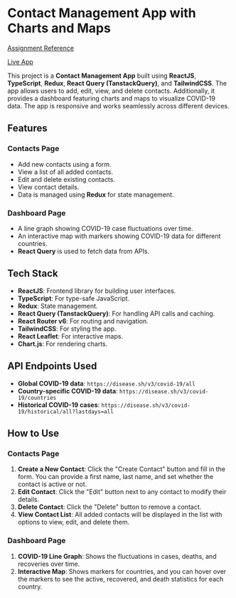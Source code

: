# Contact Management App with Charts and Maps

[Assignment Reference](https://github.com/hsingla378/taiyo_assignment/blob/master/Frontend%20Task%20-%20Taiyo.pdf) 

[Live App](https://taiyoassignment.vercel.app/)

This project is a **Contact Management App** built using **ReactJS**, **TypeScript**, **Redux**, **React Query (TanstackQuery)**, and **TailwindCSS**. The app allows users to add, edit, view, and delete contacts. Additionally, it provides a dashboard featuring charts and maps to visualize COVID-19 data. The app is responsive and works seamlessly across different devices.

## Features

### Contacts Page
- Add new contacts using a form.
- View a list of all added contacts.
- Edit and delete existing contacts.
- View contact details.
- Data is managed using **Redux** for state management.

### Dashboard Page
- A line graph showing COVID-19 case fluctuations over time.
- An interactive map with markers showing COVID-19 data for different countries.
- **React Query** is used to fetch data from APIs.

## Tech Stack
- **ReactJS**: Frontend library for building user interfaces.
- **TypeScript**: For type-safe JavaScript.
- **Redux**: State management.
- **React Query (TanstackQuery)**: For handling API calls and caching.
- **React Router v6**: For routing and navigation.
- **TailwindCSS**: For styling the app.
- **React Leaflet**: For interactive maps.
- **Chart.js**: For rendering charts.

## API Endpoints Used
- **Global COVID-19 data**: `https://disease.sh/v3/covid-19/all`
- **Country-specific COVID-19 data**: `https://disease.sh/v3/covid-19/countries`
- **Historical COVID-19 cases**: `https://disease.sh/v3/covid-19/historical/all?lastdays=all`

## How to Use

### Contacts Page
1. **Create a New Contact**: Click the "Create Contact" button and fill in the form. You can provide a first name, last name, and set whether the contact is active or not.
2. **Edit Contact**: Click the "Edit" button next to any contact to modify their details.
3. **Delete Contact**: Click the "Delete" button to remove a contact.
4. **View Contact List**: All added contacts will be displayed in the list with options to view, edit, and delete them.

### Dashboard Page
1. **COVID-19 Line Graph**: Shows the fluctuations in cases, deaths, and recoveries over time.
2. **Interactive Map**: Shows markers for countries, and you can hover over the markers to see the active, recovered, and death statistics for each country.
